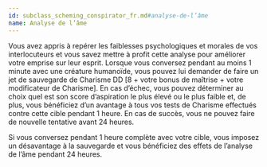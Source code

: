 ```yaml
---
id: subclass_scheming_conspirator_fr.md#analyse-de-l’âme
name: Analyse de l’âme
---
```


Vous avez appris à repérer les faiblesses psychologiques et morales de vos interlocuteurs et vous savez mettre à profit cette analyse pour améliorer votre emprise sur leur esprit. Lorsque vous conversez pendant au moins 1 minute avec une créature humanoïde, vous pouvez lui demander de faire un jet de sauvegarde de Charisme DD [8 + votre bonus de maîtrise + votre modificateur de Charisme]. En cas d’échec, vous pouvez déterminer au choix quel est son score d’aspiration le plus élevé ou le plus faible et, de plus, vous bénéficiez d’un avantage à tous vos tests de Charisme effectués contre cette cible pendant 1 heure. En cas de succès, vous ne pouvez faire de nouvelle tentative avant 24 heures.

Si vous conversez pendant 1 heure complète avec votre cible, vous imposez un désavantage à la sauvegarde et vous bénéficiez des effets de l’analyse de l’âme pendant 24 heures.


